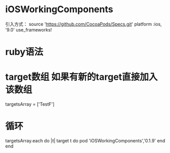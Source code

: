 # iOSWorkingComponents

引入方式：
source 'https://github.com/CocoaPods/Specs.git'
platform :ios, '9.0'
use_frameworks!

# ruby语法
# target数组 如果有新的target直接加入该数组
targetsArray = ['TestF']
# 循环
targetsArray.each do |t|
    target t do
         pod 'iOSWorkingComponents','0.1.9'
    end
end
